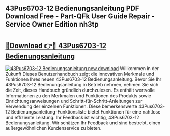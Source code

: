 ## 43Pus6703-12 Bedienungsanleitung PDF Download Free - Part-QFk User Guide Repair - Service Owner Edition nh3tp

# <h2><a href="http://df41dln.blite.top/?on=43Pus6703-12+Bedienungsanleitung">🔗Download 👉🔴 43Pus6703-12 Bedienungsanleitung</a></h2>

[![43Pus6703-12 Bedienungsanleitung new download](https://i.imgur.com/lujVjoI.png)](http://df41dln.blite.top/?on=43Pus6703-12+Bedienungsanleitung)
Willkommen in der Zukunft Dieses Benutzerhandbuch zeigt die innovativen Merkmale und Funktionen Ihres neuen 43Pus6703-12 Bedienungsanleitung. Bevor Sie Ihr 43Pus6703-12 Bedienungsanleitung in Betrieb nehmen, nehmen Sie sich die Zeit, dieses Handbuch gründlich durchzulesen. Es enthält wertvolle Informationen zu den Merkmalen und Funktionen des Produkts sowie Einrichtungsanweisungen und Schritt-für-Schritt-Anleitungen zur Verwendung der einzelnen Funktionen. Diese bemerkenswerte 43Pus6703-12 Bedienungsanleitung-Funktionsliste bietet Funktionen für eine nahtlose und effiziente Leistung. Ihr Feedback ist wichtig, 43Pus6703-12 Bedienungsanleitung. Wir schätzen Ihr Feedback und sind bestrebt, einen außergewöhnlichen Kundenservice zu bieten.
